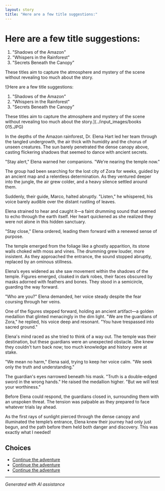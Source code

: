 ```yaml
---
layout: story
title: "Here are a few title suggestions:"
---
```


# Here are a few title suggestions:

1. "Shadows of the Amazon"
2. "Whispers in the Rainforest"
3. "Secrets Beneath the Canopy"

These titles aim to capture the atmosphere and mystery of the scene without revealing too much about the story.

![Here are a few title suggestions:

1. "Shadows of the Amazon"
2. "Whispers in the Rainforest"
3. "Secrets Beneath the Canopy"

These titles aim to capture the atmosphere and mystery of the scene without revealing too much about the story.](../input_images/books 015.JPG)

In the depths of the Amazon rainforest, Dr. Elena Hart led her team through the tangled undergrowth, the air thick with humidity and the chorus of unseen creatures. The sun barely penetrated the dense canopy above, casting flickering shadows that seemed to dance with ancient secrets.

"Stay alert," Elena warned her companions. "We're nearing the temple now."

The group had been searching for the lost city of Zora for weeks, guided by an ancient map and a relentless determination. As they ventured deeper into the jungle, the air grew colder, and a heavy silence settled around them.

Suddenly, their guide, Marco, halted abruptly. "Listen," he whispered, his voice barely audible over the distant rustling of leaves.

Elena strained to hear and caught it—a faint drumming sound that seemed to echo through the earth itself. Her heart quickened as she realized they were not alone in this hidden sanctuary.

"Stay close," Elena ordered, leading them forward with a renewed sense of purpose.

The temple emerged from the foliage like a ghostly apparition, its stone walls choked with moss and vines. The drumming grew louder, more insistent. As they approached the entrance, the sound stopped abruptly, replaced by an ominous stillness.

Elena’s eyes widened as she saw movement within the shadows of the temple. Figures emerged, cloaked in dark robes, their faces obscured by masks adorned with feathers and bones. They stood in a semicircle, guarding the way forward.

"Who are you?" Elena demanded, her voice steady despite the fear coursing through her veins.

One of the figures stepped forward, holding an ancient artifact—a golden medallion that glinted menacingly in the dim light. "We are the guardians of Zora," he replied, his voice deep and resonant. "You have trespassed into sacred ground."

Elena's mind raced as she tried to think of a way out. The temple was their destination, but these guardians were an unexpected obstacle. She knew they couldn't turn back now; too much knowledge and history were at stake.

"We mean no harm," Elena said, trying to keep her voice calm. "We seek only the truth and understanding."

The guardian's eyes narrowed beneath his mask. "Truth is a double-edged sword in the wrong hands." He raised the medallion higher. "But we will test your worthiness."

Before Elena could respond, the guardians closed in, surrounding them with an unspoken threat. The tension was palpable as they prepared to face whatever trials lay ahead.

As the first rays of sunlight pierced through the dense canopy and illuminated the temple’s entrance, Elena knew their journey had only just begun, and the path before them held both danger and discovery.
    This was exactly what I needed!


## Choices

* [Continue the adventure](./20221014_111722)
* [Continue the adventure](./captain)
* [Continue the adventure](./20221113_161248)


---
*Generated with AI assistance*
